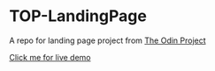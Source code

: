 # TOP-LandingPage


A repo for landing page project from [The Odin Project](https://www.theodinproject.com)


[Click me for live demo](https://kratospidey.github.io/TOP-LandingPage/)

